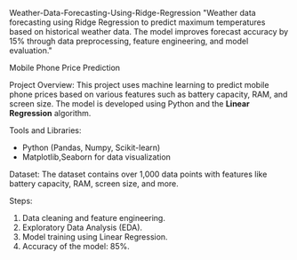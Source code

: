 Weather-Data-Forecasting-Using-Ridge-Regression
"Weather data forecasting using Ridge Regression to predict maximum temperatures based on historical weather data. The model improves forecast accuracy by 15% through data preprocessing, feature engineering, and model evaluation."

Mobile Phone Price Prediction

 Project Overview:
This project uses machine learning to predict mobile phone prices based on various features such as battery capacity, RAM, and screen size. The model is developed using Python and the **Linear Regression** algorithm.

Tools and Libraries:
- Python (Pandas, Numpy, Scikit-learn)
- Matplotlib,Seaborn for data visualization

Dataset:
The dataset contains over 1,000 data points with features like battery capacity, RAM, screen size, and more.

Steps:
1. Data cleaning and feature engineering.
2. Exploratory Data Analysis (EDA).
3. Model training using Linear Regression.
4. Accuracy of the model: 85%.

